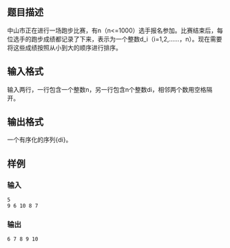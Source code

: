 ## 题目描述
中山市正在进行一场跑步比赛，有n（n<=1000）选手报名参加。比赛结束后，每位选手的跑步成绩都记录了下来，表示为一个整数d_i（i=1,2,……，n）。现在需要将这些成绩按照从小到大的顺序进行排序。

## 输入格式
输入两行，一行包含一个整数n，另一行包含n个整数di，相邻两个数用空格隔开。

## 输出格式
一个有序化的序列{di}。

## 样例
### 输入
```
5
9 6 10 8 7
```

### 输出
```
6 7 8 9 10
```
